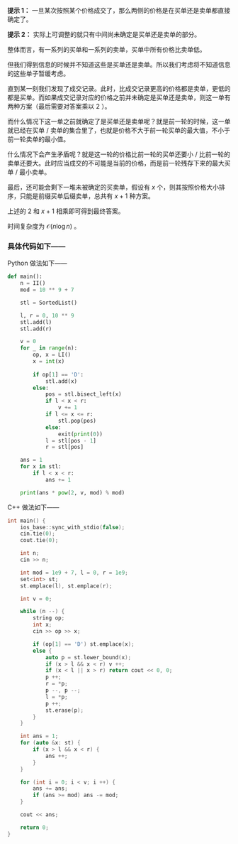 **提示 1：** 一旦某次按照某个价格成交了，那么两侧的价格是在买单还是卖单都直接确定了。

**提示 2：** 实际上可调整的就只有中间尚未确定是买单还是卖单的部分。

整体而言，有一系列的买单和一系列的卖单，买单中所有价格比卖单低。

但我们得到信息的时候并不知道这些是买单还是卖单。所以我们考虑将不知道信息的这些单子暂缓考虑。

直到某一刻我们发现了成交记录。此时，比成交记录更高的价格都是卖单，更低的都是买单。而如果成交记录对应的价格之前并未确定是买单还是卖单，则这一单有两种方案（最后需要对答案乘以 $2$ ）。

而什么情况下这一单之前就确定了是买单还是卖单呢？就是前一轮的时候，这一单就已经在买单 / 卖单的集合里了，也就是价格不大于前一轮买单的最大值，不小于前一轮卖单的最小值。

什么情况下会产生矛盾呢？就是这一轮的价格比前一轮的买单还要小 / 比前一轮的卖单还要大。此时应当成交的不可能是当前的价格，而是前一轮残存下来的最大买单 / 最小卖单。

最后，还可能会剩下一堆未被确定的买卖单，假设有 $x$ 个，则其按照价格大小排序，只能是前缀买单后缀卖单，总共有 $x+1$ 种方案。

上述的 $2$ 和 $x+1$ 相乘即可得到最终答案。

时间复杂度为 $\mathcal{O}(n\log n)$ 。

### 具体代码如下——

Python 做法如下——

```Python []
def main():
    n = II()
    mod = 10 ** 9 + 7

    stl = SortedList()

    l, r = 0, 10 ** 9
    stl.add(l)
    stl.add(r)

    v = 0
    for _ in range(n):
        op, x = LI()
        x = int(x)
        
        if op[1] == 'D':
            stl.add(x)
        else:
            pos = stl.bisect_left(x)
            if l < x < r:
                v += 1
            if l <= x <= r:
                stl.pop(pos)
            else:
                exit(print(0))
            l = stl[pos - 1]
            r = stl[pos]

    ans = 1
    for x in stl:
        if l < x < r:
            ans += 1

    print(ans * pow(2, v, mod) % mod)
```

C++ 做法如下——

```cpp []
int main() {
    ios_base::sync_with_stdio(false);
    cin.tie(0);
    cout.tie(0);

    int n;
    cin >> n;

    int mod = 1e9 + 7, l = 0, r = 1e9;
    set<int> st;
    st.emplace(l), st.emplace(r);

    int v = 0;

    while (n --) {
        string op;
        int x;
        cin >> op >> x;

        if (op[1] == 'D') st.emplace(x);
        else {
            auto p = st.lower_bound(x);
            if (x > l && x < r) v ++;
            if (x < l || x > r) return cout << 0, 0;
            p ++;
            r = *p;
            p --, p --;
            l = *p;
            p ++;
            st.erase(p);
        }
    }

    int ans = 1;
    for (auto &x: st) {
        if (x > l && x < r) {
            ans ++;
        }
    }

    for (int i = 0; i < v; i ++) {
        ans += ans;
        if (ans >= mod) ans -= mod;
    }

    cout << ans;

    return 0;
}
```
